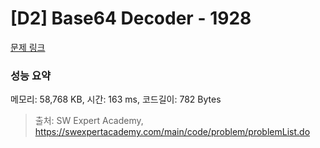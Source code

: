 # [D2] Base64 Decoder - 1928 

[문제 링크](https://swexpertacademy.com/main/code/problem/problemDetail.do?contestProbId=AV5PR4DKAG0DFAUq) 

### 성능 요약

메모리: 58,768 KB, 시간: 163 ms, 코드길이: 782 Bytes



> 출처: SW Expert Academy, https://swexpertacademy.com/main/code/problem/problemList.do